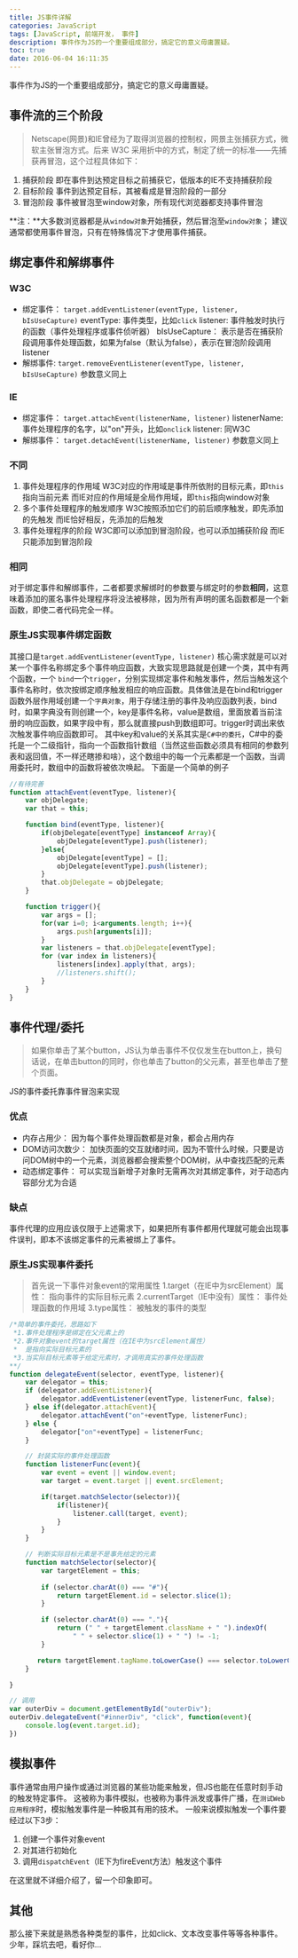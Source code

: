 ```yaml
---
title: JS事件详解
categories: JavaScript
tags: [JavaScript, 前端开发， 事件]
description: 事件作为JS的一个重要组成部分，搞定它的意义毋庸置疑。
toc: true
date: 2016-06-04 16:11:35
---
```

事件作为JS的一个重要组成部分，搞定它的意义毋庸置疑。
<!--more-->
## 事件流的三个阶段
> Netscape(网景)和IE曾经为了取得浏览器的控制权，网景主张捕获方式，微软主张冒泡方式。后来 W3C 采用折中的方式，制定了统一的标准——先捕获再冒泡，这个过程具体如下：

1. 捕获阶段
即在事件到达预定目标之前捕获它，低版本的IE不支持捕获阶段
2. 目标阶段
事件到达预定目标，其被看成是冒泡阶段的一部分
3. 冒泡阶段
事件被冒泡至window对象，所有现代浏览器都支持事件冒泡

**注：**大多数浏览器都是从`window对象`开始捕获，然后冒泡至`window对象`；
建议通常都使用事件冒泡，只有在特殊情况下才使用事件捕获。

## 绑定事件和解绑事件
### W3C
- 绑定事件： `target.addEventListener(eventType, listener, bIsUseCapture)`
eventType: 事件类型，比如`click`
listener: 事件触发时执行的函数（事件处理程序或事件侦听器）
bIsUseCapture： 表示是否在捕获阶段调用事件处理函数，如果为false（默认为false），表示在冒泡阶段调用listener
- 解绑事件: `target.removeEventListener(eventType, listener, bIsUseCapture)`
参数意义同上

### IE
- 绑定事件： `target.attachEvent(listenerName, listener)`
listenerName: 事件处理程序的名字，以"on"开头，比如`onclick`
listener: 同W3C
- 解绑事件： `target.detachEvent(listenerName, listener)`
参数意义同上

### 不同
1. 事件处理程序的作用域
W3C对应的作用域是事件所依附的目标元素，即`this`指向当前元素
而IE对应的作用域是全局作用域，即`this`指向window对象
2. 多个事件处理程序的触发顺序
W3C按照添加它们的前后顺序触发，即先添加的先触发
而IE恰好相反，先添加的后触发
3. 事件处理程序的阶段
W3C即可以添加到冒泡阶段，也可以添加捕获阶段
而IE只能添加到冒泡阶段

### 相同
对于绑定事件和解绑事件，二者都要求解绑时的参数要与绑定时的参数**相同**，这意味着添加的匿名事件处理程序将没法被移除，因为所有声明的匿名函数都是一个新函数，即使二者代码完全一样。

### 原生JS实现事件绑定函数
其接口是`target.addEventListener(eventType, listener)`
核心需求就是可以对某一个事件名称绑定多个事件响应函数，大致实现思路就是创建一个类，其中有两个函数，一个 `bind`一个`trigger`，分别实现绑定事件和触发事件，然后当触发这个事件名称时，依次按绑定顺序触发相应的响应函数。具体做法是在bind和trigger函数外层作用域创建一个`字典对象`，用于存储注册的事件及响应函数列表，bind时，如果字典没有则创建一个，key是事件名称，value是数组，里面放着当前注册的响应函数，如果字段中有，那么就直接push到数组即可。trigger时调出来依次触发事件响应函数即可。
其中key和value的关系其实是`C#中的委托`，C#中的委托是一个二级指针，指向一个函数指针数组（当然这些函数必须具有相同的参数列表和返回值，不一样还瞎掺和啥），这个数组中的每一个元素都是一个函数，当调用委托时，数组中的函数将被依次唤起。
下面是一个简单的例子
```JavaScript
//有待完善
function attachEvent(eventType, listener){
    var objDelegate;
    var that = this;

    function bind(eventType, listener){
        if(objDelegate[eventType] instanceof Array){
            objDelegate[eventType].push(listener);
        }else{
            objDelegate[eventType] = [];
            objDelegate[eventType].push(listener);
        }
        that.objDelegate = objDelegate;
    }

    function trigger(){
        var args = [];
        for(var i=0; i<arguments.length; i++){
            args.push[arguments[i]];
        }
        var listeners = that.objDelegate[eventType];
        for (var index in listeners){
            listeners[index].apply(that, args);
            //listeners.shift();
        }
    }
}
```

## 事件代理/委托
> 如果你单击了某个button，JS认为单击事件不仅仅发生在button上，换句话说，在单击button的同时，你也单击了button的父元素，甚至也单击了整个页面。

JS的事件委托靠事件冒泡来实现
### 优点
- 内存占用少： 因为每个事件处理函数都是对象，都会占用内存
- DOM访问次数少： 加快页面的交互就绪时间，因为不管什么时候，只要是访问DOM树中的一个元素，浏览器都会搜索整个DOM树，从中查找匹配的元素
- 动态绑定事件： 可以实现当新增子对象时无需再次对其绑定事件，对于动态内容部分尤为合适

### 缺点
事件代理的应用应该仅限于上述需求下，如果把所有事件都用代理就可能会出现事件误判，即本不该绑定事件的元素被绑上了事件。

### 原生JS实现事件委托
> 首先说一下事件对象event的常用属性
> 1.target（在IE中为srcElement）属性： 指向事件的实际目标元素
> 2.currentTarget（IE中没有）属性： 事件处理函数的作用域
> 3.type属性： 被触发的事件的类型

```JavaScript
/*简单的事件委托，思路如下
 *1.事件处理程序是绑定在父元素上的
 *2.事件对象event的target属性（在IE中为srcElement属性）
 *  是指向实际目标元素的
 *3.当实际目标元素等于给定元素时，才调用真实的事件处理函数 
**/
function delegateEvent(selector, eventType, listener){
    var delegator = this;
    if (delegator.addEventListener){
        delegator.addEventListener(eventType, listenerFunc, false);
    } else if(delegator.attachEvent){
        delegator.attachEvent("on"+eventType, listenerFunc);
    } else {
        delegator["on"+eventType] = listenerFunc;
    }

    // 封装实际的事件处理函数
    function listenerFunc(event){
        var event = event || window.event;
        var target = event.target || event.srcElement;

        if(target.matchSelector(selector)){
            if(listener){
                listener.call(target, event);
            }
        }
    }

    // 判断实际目标元素是不是事先给定的元素
    function matchSelector(selector){
        var targetElement = this;
        
        if (selector.charAt(0) === "#"){
            return targetElement.id = selector.slice(1);
        }

        if (selector.charAt(0) === "."){
            return (" " + targetElement.className + " ").indexOf(
                " " + selector.slice(1) + " ") != -1;
        }

       return targetElement.tagName.toLowerCase() === selector.toLowerCase();
    }

}

// 调用
var outerDiv = document.getElementById("outerDiv");
outerDiv.delegateEvent("#innerDiv", "click", function(event){
    console.log(event.target.id);
})
```

## 模拟事件
事件通常由用户操作或通过浏览器的某些功能来触发，但JS也能在任意时刻手动的触发特定事件。
这被称为事件模拟，也被称为事件派发或事件广播，在`测试Web应用程序`时，模拟触发事件是一种极其有用的技术。
一般来说模拟触发一个事件要经过以下3步：
1. 创建一个事件对象event
2. 对其进行初始化
3. 调用`dispatchEvent`（IE下为fireEvent方法）触发这个事件

在这里就不详细介绍了，留一个印象即可。

## 其他
那么接下来就是熟悉各种类型的事件，比如click、文本改变事件等等各种事件。
少年，踩坑去吧，看好你...


